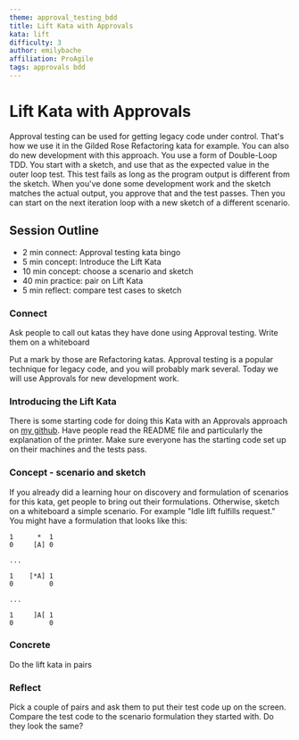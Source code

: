 ```yaml
---
theme: approval_testing_bdd
title: Lift Kata with Approvals
kata: lift
difficulty: 3
author: emilybache
affiliation: ProAgile
tags: approvals bdd
---
```


# Lift Kata with Approvals

Approval testing can be used for getting legacy code under control. That's how we use it in the Gilded Rose Refactoring kata for example. You can also do new development with this approach. You use a form of Double-Loop TDD. You start with a sketch, and use that as the expected value in the outer loop test. This test fails as long as the program output is different from the sketch. When you've done some development work and the sketch matches the actual output, you approve that and the test passes. Then you can start on the next iteration loop with a new sketch of a different scenario.

## Session Outline
 
* 2 min connect: Approval testing kata bingo  
* 5 min concept: Introduce the Lift Kata
* 10 min concept: choose a scenario and sketch 
* 40 min practice: pair on Lift Kata  
* 5 min reflect: compare test cases to sketch

### Connect
Ask people to call out katas they have done using Approval testing. Write them on a whiteboard

Put a mark by those are Refactoring katas. Approval testing is a popular technique for legacy code, and you will probably mark several. Today we will use Approvals for new development work.

### Introducing the Lift Kata

There is some starting code for doing this Kata with an Approvals approach on [my github](https://github.com/emilybache/Lift-Kata/). Have people read the README file and particularly the explanation of the printer. Make sure everyone has the starting code set up on their machines and the tests pass.

### Concept - scenario and sketch
If you already did a learning hour on discovery and formulation of scenarios for this kata, get people to bring out their formulations. Otherwise, sketch on a whiteboard a simple scenario. For example "Idle lift fulfills request." You might have a formulation that looks like this:

   
	1      *  1
	0     [A] 0

	...

	1    [*A] 1
	0         0

	...

	1     ]A[ 1
	0         0

### Concrete
Do the lift kata in pairs

### Reflect
Pick a couple of pairs and ask them to put their test code up on the screen. Compare the test code to the scenario formulation they started with. Do they look the same?


